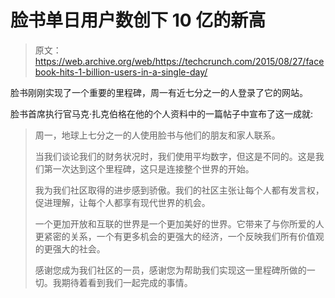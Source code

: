 # 脸书单日用户数创下 10 亿的新高

> 原文：<https://web.archive.org/web/https://techcrunch.com/2015/08/27/facebook-hits-1-billion-users-in-a-single-day/>

脸书刚刚实现了一个重要的里程碑，周一有近七分之一的人登录了它的网站。

脸书首席执行官马克·扎克伯格在他的个人资料中的一篇帖子中宣布了这一成就:

> 周一，地球上七分之一的人使用脸书与他们的朋友和家人联系。
> 
> 当我们谈论我们的财务状况时，我们使用平均数字，但这是不同的。这是我们第一次达到这个里程碑，这只是连接整个世界的开始。
> 
> 我为我们社区取得的进步感到骄傲。我们的社区主张让每个人都有发言权，促进理解，让每个人都享有现代世界的机会。
> 
> 一个更加开放和互联的世界是一个更加美好的世界。它带来了与你所爱的人更紧密的关系，一个有更多机会的更强大的经济，一个反映我们所有价值观的更强大的社会。
> 
> 感谢您成为我们社区的一员，感谢您为帮助我们实现这一里程碑所做的一切。我期待着看到我们一起完成的事情。